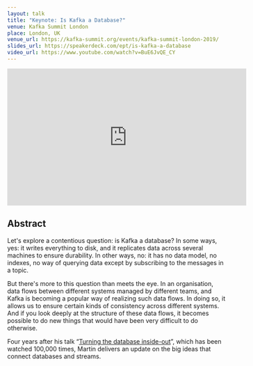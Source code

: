 ```yaml
---
layout: talk
title: "Keynote: Is Kafka a Database?"
venue: Kafka Summit London
place: London, UK
venue_url: https://kafka-summit.org/events/kafka-summit-london-2019/
slides_url: https://speakerdeck.com/ept/is-kafka-a-database
video_url: https://www.youtube.com/watch?v=BuE6JvQE_CY
---
```


<script async class="speakerdeck-embed" data-id="b28e2b42bd8c4d17aec61c54aded7c45" data-ratio="1.77777777777778" src="//speakerdeck.com/assets/embed.js"></script>

<iframe width="550" height="315" src="https://www.youtube-nocookie.com/embed/BuE6JvQE_CY" frameborder="0" allow="accelerometer; autoplay; encrypted-media; gyroscope; picture-in-picture" allowfullscreen></iframe>

Abstract
--------

Let's explore a contentious question: is Kafka a database? In some ways, yes: it writes everything
to disk, and it replicates data across several machines to ensure durability. In other ways, no: it
has no data model, no indexes, no way of querying data except by subscribing to the messages in
a topic.

But there's more to this question than meets the eye. In an organisation, data flows between
different systems managed by different teams, and Kafka is becoming a popular way of realizing such
data flows. In doing so, it allows us to ensure certain kinds of consistency across different
systems. And if you look deeply at the structure of these data flows, it becomes possible to do new
things that would have been very difficult to do otherwise.

Four years after his talk “[Turning the database inside-out](https://www.youtube.com/watch?v=fU9hR3kiOK0)”,
which has been watched 100,000 times, Martin delivers an update on the big ideas that connect
databases and streams.
